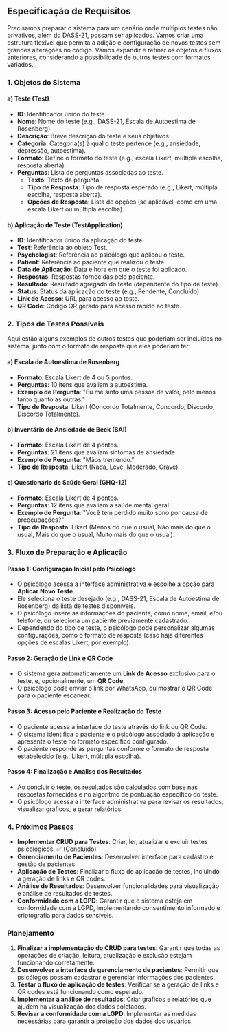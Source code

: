 ## Especificação de Requisitos

Precisamos preparar o sistema para um cenário onde múltiplos testes não privativos, além do DASS-21, possam ser aplicados. Vamos criar uma estrutura flexível que permita a adição e configuração de novos testes sem grandes alterações no código. Vamos expandir e refinar os objetos e fluxos anteriores, considerando a possibilidade de outros testes com formatos variados.

### 1. Objetos do Sistema

#### a) **Teste (Test)**
- **ID**: Identificador único do teste.
- **Nome**: Nome do teste (e.g., DASS-21, Escala de Autoestima de Rosenberg).
- **Descrição**: Breve descrição do teste e seus objetivos.
- **Categoria**: Categoria(s) à qual o teste pertence (e.g., ansiedade, depressão, autoestima).
- **Formato**: Define o formato do teste (e.g., escala Likert, múltipla escolha, resposta aberta).
- **Perguntas**: Lista de perguntas associadas ao teste.
  - **Texto**: Texto da pergunta.
  - **Tipo de Resposta**: Tipo de resposta esperado (e.g., Likert, múltipla escolha, resposta aberta).
  - **Opções de Resposta**: Lista de opções (se aplicável, como em uma escala Likert ou múltipla escolha).

#### b) **Aplicação de Teste (TestApplication)**
- **ID**: Identificador único da aplicação do teste.
- **Test**: Referência ao objeto Test.
- **Psychologist**: Referência ao psicólogo que aplicou o teste.
- **Patient**: Referência ao paciente que realizou o teste.
- **Data de Aplicação**: Data e hora em que o teste foi aplicado.
- **Respostas**: Respostas fornecidas pelo paciente.
- **Resultado**: Resultado agregado do teste (dependente do tipo de teste).
- **Status**: Status da aplicação do teste (e.g., Pendente, Concluído).
- **Link de Acesso**: URL para acesso ao teste.
- **QR Code**: Código QR gerado para acesso rápido ao teste.

### 2. Tipos de Testes Possíveis

Aqui estão alguns exemplos de outros testes que poderiam ser incluídos no sistema, junto com o formato de resposta que eles poderiam ter:

#### a) **Escala de Autoestima de Rosenberg**
- **Formato**: Escala Likert de 4 ou 5 pontos.
- **Perguntas**: 10 itens que avaliam a autoestima.
- **Exemplo de Pergunta**: "Eu me sinto uma pessoa de valor, pelo menos tanto quanto as outras."
- **Tipo de Resposta**: Likert (Concordo Totalmente, Concordo, Discordo, Discordo Totalmente).

#### b) **Inventário de Ansiedade de Beck (BAI)**
- **Formato**: Escala Likert de 4 pontos.
- **Perguntas**: 21 itens que avaliam sintomas de ansiedade.
- **Exemplo de Pergunta**: "Mãos tremendo."
- **Tipo de Resposta**: Likert (Nada, Leve, Moderado, Grave).

#### c) **Questionário de Saúde Geral (GHQ-12)**
- **Formato**: Escala Likert de 4 pontos.
- **Perguntas**: 12 itens que avaliam a saúde mental geral.
- **Exemplo de Pergunta**: "Você tem perdido muito sono por causa de preocupações?"
- **Tipo de Resposta**: Likert (Menos do que o usual, Não mais do que o usual, Mais do que o usual, Muito mais do que o usual).

### 3. Fluxo de Preparação e Aplicação

#### Passo 1: Configuração Inicial pelo Psicólogo
- O psicólogo acessa a interface administrativa e escolhe a opção para **Aplicar Novo Teste**.
- Ele seleciona o teste desejado (e.g., DASS-21, Escala de Autoestima de Rosenberg) da lista de testes disponíveis.
- O psicólogo insere as informações do paciente, como nome, email, e/ou telefone, ou seleciona um paciente previamente cadastrado.
- Dependendo do tipo de teste, o psicólogo pode personalizar algumas configurações, como o formato de resposta (caso haja diferentes opções de escalas Likert, por exemplo).

#### Passo 2: Geração de Link e QR Code
- O sistema gera automaticamente um **Link de Acesso** exclusivo para o teste, e, opcionalmente, um **QR Code**.
- O psicólogo pode enviar o link por WhatsApp, ou mostrar o QR Code para o paciente escanear.

#### Passo 3: Acesso pelo Paciente e Realização do Teste
- O paciente acessa a interface do teste através do link ou QR Code.
- O sistema identifica o paciente e o psicólogo associado à aplicação e apresenta o teste no formato específico configurado.
- O paciente responde às perguntas conforme o formato de resposta estabelecido (e.g., Likert, múltipla escolha).

#### Passo 4: Finalização e Análise dos Resultados
- Ao concluir o teste, os resultados são calculados com base nas respostas fornecidas e no algoritmo de pontuação específico do teste.
- O psicólogo acessa a interface administrativa para revisar os resultados, visualizar gráficos, e gerar relatórios.

### 4. Próximos Passos
- **Implementar CRUD para Testes**: Criar, ler, atualizar e excluir testes psicológicos. ✅ (Concluído)
- **Gerenciamento de Pacientes**: Desenvolver interface para cadastro e gestão de pacientes.
- **Aplicação de Testes**: Finalizar o fluxo de aplicação de testes, incluindo a geração de links e QR codes.
- **Análise de Resultados**: Desenvolver funcionalidades para visualização e análise de resultados de testes.
- **Conformidade com a LGPD**: Garantir que o sistema esteja em conformidade com a LGPD, implementando consentimento informado e criptografia para dados sensíveis.

### Planejamento
1. **Finalizar a implementação do CRUD para testes**: Garantir que todas as operações de criação, leitura, atualização e exclusão estejam funcionando corretamente.
2. **Desenvolver a interface de gerenciamento de pacientes**: Permitir que psicólogos possam cadastrar e gerenciar informações dos pacientes.
3. **Testar o fluxo de aplicação de testes**: Verificar se a geração de links e QR codes está funcionando como esperado.
4. **Implementar a análise de resultados**: Criar gráficos e relatórios que ajudem na visualização dos dados coletados.
5. **Revisar a conformidade com a LGPD**: Implementar as medidas necessárias para garantir a proteção dos dados dos usuários.